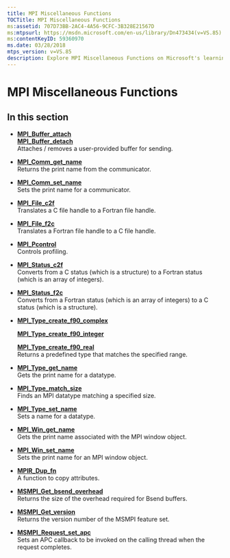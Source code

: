 ```yaml
---
title: MPI Miscellaneous Functions
TOCTitle: MPI Miscellaneous Functions
ms:assetid: 707D73BB-2AC4-4A56-9CFC-3B328E21567D
ms:mtpsurl: https://msdn.microsoft.com/en-us/library/Dn473434(v=VS.85)
ms:contentKeyID: 59360970
ms.date: 03/28/2018
mtps_version: v=VS.85
description: Explore MPI Miscellaneous Functions on Microsoft's learning platform. Understand how to attach buffers, control profiling, set names, and more.
---
```


# MPI Miscellaneous Functions

## In this section

  - [**MPI\_Buffer\_attach**](mpi-buffer-attach-function.md)  
    [**MPI\_Buffer\_detach**](mpi-buffer-detach-function.md)  
    Attaches / removes a user-provided buffer for sending.

  - [**MPI\_Comm\_get\_name**](mpi-comm-get-name-function.md)  
    Returns the print name from the communicator.

  - [**MPI\_Comm\_set\_name**](mpi-comm-set-name-function.md)  
    Sets the print name for a communicator.

  - [**MPI\_File\_c2f**](mpi-file-c2f-function.md)  
    Translates a C file handle to a Fortran file handle.

  - [**MPI\_File\_f2c**](mpi-file-f2c-function.md)  
    Translates a Fortran file handle to a C file handle.

  - [**MPI\_Pcontrol**](mpi-pcontrol-function.md)  
    Controls profiling.

  - [**MPI\_Status\_c2f**](mpi-status-c2f-function.md)  
    Converts from a C status (which is a structure) to a Fortran status (which is an array of integers).

  - [**MPI\_Status\_f2c**](mpi-status-f2c-function.md)  
    Converts from a Fortran status (which is an array of integers) to a C status (which is a structure).

  - [**MPI\_Type\_create\_f90\_complex**](mpi-type-create-f90-complex-function.md)
  
    [**MPI\_Type\_create\_f90\_integer**](mpi-type-create-f90-integer-function.md)
    
    [**MPI\_Type\_create\_f90\_real**](mpi-type-create-f90-real-function.md)  
    Returns a predefined type that matches the specified range.

  - [**MPI\_Type\_get\_name**](mpi-type-get-name-function.md)  
    Gets the print name for a datatype.

  - [**MPI\_Type\_match\_size**](mpi-type-match-size-function.md)  
    Finds an MPI datatype matching a specified size.

  - [**MPI\_Type\_set\_name**](mpi-type-set-name-function.md)  
    Sets a name for a datatype.

  - [**MPI\_Win\_get\_name**](mpi-win-get-name-function.md)  
    Gets the print name associated with the MPI window object.

  - [**MPI\_Win\_set\_name**](mpi-win-set-name-function.md)  
    Sets the print name for an MPI window object.

  - [**MPIR\_Dup\_fn**](mpir-dup-fn-function.md)  
    A function to copy attributes.

  - [**MSMPI\_Get\_bsend\_overhead**](msmpi-get-bsend-overhead-function.md)  
    Returns the size of the overhead required for Bsend buffers.

  - [**MSMPI\_Get\_version**](msmpi-get-version-function.md)  
    Returns the version number of the MSMPI feature set.

  - [**MSMPI\_Request\_set\_apc**](msmpi-request-set-apc-function.md)  
    Sets an APC callback to be invoked on the calling thread when the request completes.

